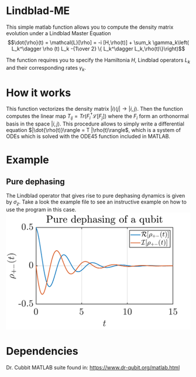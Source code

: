 # Lindblad-ME

This simple matlab function allows you to compute the density matrix evolution under a Lindblad Master Equation
$$\dot{\rho}(t) =  \mathcal{L}[\rho] = -i [H,\rho(t)] + \sum_k \gamma_k\left( L_k^\dagger \rho (t) L_k -{1\over 2} \{ L_k^\dagger L_k,\rho(t)\}\right)$$

The function requires you to specify the Hamiltonia $H$, Lindblad operators $L_k$  and their corresponding rates $\gamma_k$. 

# How it works

This function vectorizes the density matrix $|i\rangle \langle j| \to |i,j\rangle$. Then the function computes the linear map $T_{ij} = Tr(F_i^\dagger \mathcal{L} [F_j])$ where the $F_i$ form an orthonormal basis in the space $|i,j\rangle$. This procedure allows to simply write a differential equation $|\dot{\rho(t)}\rangle = T |\rho(t)\rangle$, which is a system of ODEs which is solved with the ODE45 function included in MATLAB.


# Example

## Pure dephasing

The Lindblad operator that gives rise to pure dephasing dynamics is given by $\sigma_z$. Take a look the example file to see an instructive example on how to use the program in this case. 
![example pure dephasing](pure_dephasing.png "Pure dephasign")

# Dependencies

Dr. Cubbit MATLAB suite found in: https://www.dr-qubit.org/matlab.html
